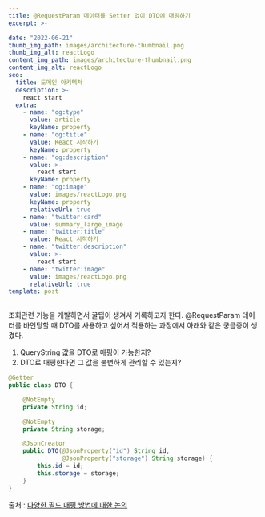 ```yaml
---
title: @RequestParam 데이터를 Setter 없이 DTO에 매핑하기
excerpt: >-

date: "2022-06-21"
thumb_img_path: images/architecture-thumbnail.png
thumb_img_alt: reactLogo
content_img_path: images/architecture-thumbnail.png
content_img_alt: reactLogo
seo:
  title: 도메인 아키텍처
  description: >-
    react start
  extra:
    - name: "og:type"
      value: article
      keyName: property
    - name: "og:title"
      value: React 시작하기
      keyName: property
    - name: "og:description"
      value: >-
        react start
      keyName: property
    - name: "og:image"
      value: images/reactLogo.png
      keyName: property
      relativeUrl: true
    - name: "twitter:card"
      value: summary_large_image
    - name: "twitter:title"
      value: React 시작하기
    - name: "twitter:description"
      value: >-
        react start
    - name: "twitter:image"
      value: images/reactLogo.png
      relativeUrl: true
template: post
---
```


조회관련 기능을 개발하면서 꿀팁이 생겨서 기록하고자 한다.
@RequestParam 데이터를 바인딩할 때 DTO를 사용하고 싶어서 적용하는 과정에서 아래와 같은 궁금증이 생겼다.
1. QueryString 값을 DTO로 매핑이 가능한지?
2. DTO로 매핑한다면 그 값을 불변하게 관리할 수 있는지?

```java 
@Getter
public class DTO {

    @NotEmpty
    private String id;

    @NotEmpty
    private String storage;

    @JsonCreator
    public DTO(@JsonProperty("id") String id,
               @JsonProperty("storage") String storage) {
        this.id = id;
        this.storage = storage;
    }
}
```

출처 : [다양한 필드 매핑 방법에 대한 논의](https://stackoverflow.com/questions/40896217/how-to-bind-request-params-without-setters)